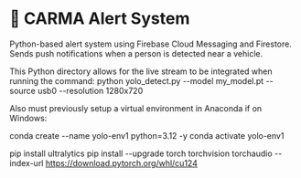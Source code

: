 # 🚗 CARMA Alert System

Python-based alert system using Firebase Cloud Messaging and Firestore. Sends push notifications when a person is detected near a vehicle.


This Python directory allows for the live stream to be integrated when running the command:
python yolo_detect.py --model my_model.pt --source usb0 --resolution 1280x720

Also must previously setup a virtual environment in Anaconda if on Windows:

conda create --name yolo-env1 python=3.12 -y
conda activate yolo-env1

pip install ultralytics
pip install --upgrade torch torchvision torchaudio --index-url https://download.pytorch.org/whl/cu124
